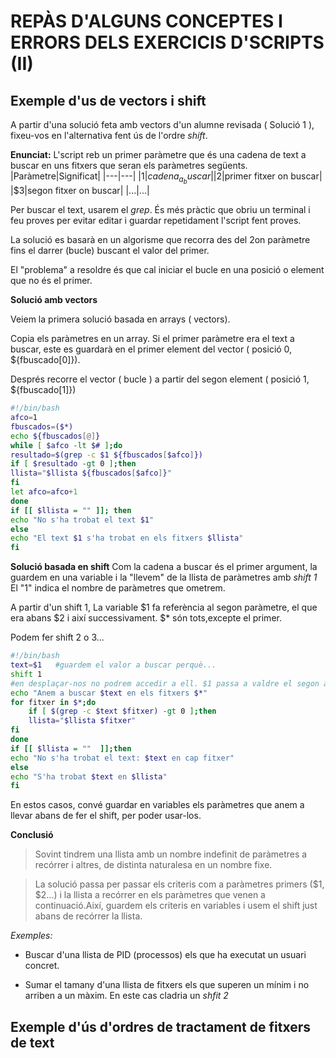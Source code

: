 # REPÀS D'ALGUNS CONCEPTES I ERRORS DELS EXERCICIS D'SCRIPTS (II)

## Exemple d'us de vectors i shift


A partir d'una solució feta amb vectors d'un alumne revisada ( Solució 1 ), fixeu-vos en l'alternativa fent ús de l'ordre *shift*. 

**Enunciat:**
L'script reb un primer paràmetre que és una cadena de text a buscar en uns fitxers que seran els paràmetres següents.
|Paràmetre|Significat|
|---|---|
|$1|cadena_a_buscar|
|$2|primer fitxer on buscar|
|$3|segon fitxer on buscar|
|...|...|


Per buscar el text, usarem el *grep*. És més pràctic que obriu un terminal i feu proves per evitar editar i guardar repetidament l'script fent proves.

La solució es basarà en un algorisme que recorra des del 2on paràmetre fins el darrer (bucle) buscant el valor del primer.

El "problema" a resoldre és que cal iniciar el bucle en una posició o element que no és el primer. 


**Solució amb vectors**


Veiem la primera solució basada en arrays ( vectors).

Copia els paràmetres en un array. Si el primer paràmetre era el text a buscar, este es guardarà en el primer element del vector ( posició 0, ${fbuscado[0]}). 

Després recorre el vector ( bucle ) a partir del segon element ( posició 1, ${fbuscado[1]})

```bash
#!/bin/bash
afco=1
fbuscados=($*)
echo ${fbuscados[@]}
while [ $afco -lt $# ];do
resultado=$(grep -c $1 ${fbuscados[$afco]})
if [ $resultado -gt 0 ];then
llista="$llista ${fbuscados[$afco]}"
fi
let afco=afco+1
done
if [[ $llista = "" ]]; then
echo "No s'ha trobat el text $1"
else
echo "El text $1 s'ha trobat en els fitxers $llista"
fi
```

**Solució basada en shift**
Com la cadena a buscar és el primer argument, la guardem en una variable i la "llevem" de la llista de paràmetres amb *shift 1* El "1" indica el nombre de paràmetres que ometrem. 

A partir d'un shift 1, La variable $1 fa referència al segon paràmetre, el que era abans $2 i així successivament. $* són tots,excepte el primer.

Podem fer shift 2 o 3...


```bash
#!/bin/bash
text=$1   #guardem el valor a buscar perquè...
shift 1   
#en desplaçar-nos no podrem accedir a ell. $1 passa a valdre el segon argument
echo "Anem a buscar $text en els fitxers $*"
for fitxer in $*;do
	if [ $(grep -c $text $fitxer) -gt 0 ];then
	llista="$llista $fitxer"
fi
done
if [[ $llista = ""  ]];then
echo "No s'ha trobat el text: $text en cap fitxer"
else 
echo "S'ha trobat $text en $llista"
fi
```

En estos casos, convé guardar en variables els paràmetres que anem a llevar abans de fer el shift, per poder usar-los.

**Conclusió**

> Sovint tindrem una llista amb un nombre indefinit de paràmetres a recórrer i altres, de distinta naturalesa en un nombre fixe.

>La solució passa per passar els criteris com a paràmetres primers ($1, $2...) i la llista a recórrer en els paràmetres que venen a continuació.Així, guardem els criteris en variables i usem el shift just abans de recórrer la llista.

*Exemples:*

* Buscar d'una llista de PID (processos) els que ha executat un usuari concret.

* Sumar el tamany d'una llista de fitxers els que superen un mínim i no arriben a un màxim. En este cas cladria un *shfit 2*

## Exemple d'ús d'ordres de tractament de fitxers de text
